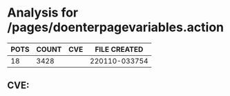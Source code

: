 # Analysis for /pages/doenterpagevariables.action
| POTS | COUNT | CVE | FILE CREATED |
|---|---|---|---|
| 18 | 3428 | | 220110-033754 |

## CVE: 